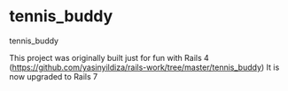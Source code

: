 # tennis_buddy
tennis_buddy

This project was originally built just for fun with Rails 4 (https://github.com/yasinyildiza/rails-work/tree/master/tennis_buddy)
It is now upgraded to Rails 7
